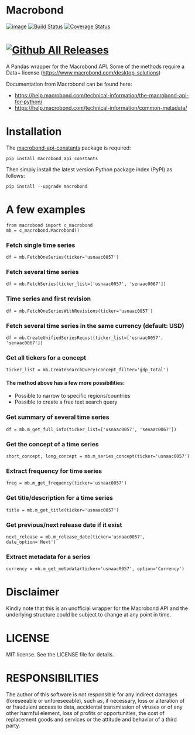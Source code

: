 # Macrobond
[![image](https://img.shields.io/pypi/v/macrobond.svg)](https://pypi.python.org/pypi/Macrobond)
[![Build Status](http://img.shields.io/travis/badges/badgerbadgerbadger.svg?style=flat-square)](https://travis-ci.org/badges/badgerbadgerbadger)
[![Coverage Status](http://img.shields.io/coveralls/badges/badgerbadgerbadger.svg?style=flat-square)](https://coveralls.io/r/badges/badgerbadgerbadger) 
# [![Github All Releases](https://img.shields.io/github/downloads/robinsedman/Macrobond/total.svg)]()

A Pandas wrapper for the Macrobond API. Some of the methods require a Data+ license (https://www.macrobond.com/desktop-solutions)

Documentation from Macrobond can be found here:
* https://help.macrobond.com/technical-information/the-macrobond-api-for-python/
* https://help.macrobond.com/technical-information/common-metadata/

# Installation
The [macrobond-api-constants](https://pypi.org/project/macrobond-api-constants/) package is required:

    pip install macrobond_api_constants
    
Then simply install the latest version Python package index (PyPI) as follows:
    
    pip install --upgrade macrobond

# A few examples

    from macrobond import c_macrobond
    mb = c_macrobond.Macrobond()

### Fetch single time series
    
	df = mb.FetchOneSeries(ticker='usnaac0057')

### Fetch several time series

    df = mb.FetchSeries(ticker_list=['usnaac0057', 'senaac0067'])

### Time series and first revision

    df = mb.FetchOneSeriesWithRevisions(ticker='usnaac0057')

### Fetch several time series in the same currency (default: USD)

    df = mb.CreateUnifiedSeriesRequst(ticker_list=['usnaac0057', 'senaac0067'])

### Get all tickers for a concept

    ticker_list = mb.CreateSearchQuery(concept_filter='gdp_total')

#### The method above has a few more possibilities:
* Possible to narrow to specific regions/countries
* Possible to create a free text search query

### Get summary of several time series

    df = mb.m_get_full_info(ticker_list=['usnaac0057', 'senaac0067'])

### Get the concept of a time series

    short_concept, long_concept = mb.m_series_concept(ticker='usnaac0057')

### Extract frequency for time series

    freq = mb.m_get_frequency(ticker='usnaac0057')

### Get title/description for a time series

    title = mb.m_get_title(ticker='usnaac0057')

### Get previous/next release date if it exist

    next_release = mb.m_release_date(ticker='usnaac0057', date_option='Next')

### Extract metadata for a series

    currency = mb.m_get_metadata(ticker='usnaac0057', option='Currency')

# Disclaimer
Kindly note that this is an unofficial wrapper for the Macrobond API and the underlying structure could be subject to change at any point in time.

# LICENSE
MIT license. See the LICENSE file for details.

# RESPONSIBILITIES

The author of this software is not responsible for any indirect damages (foreseeable or unforeseeable), such as, if necessary, loss or alteration of or fraudulent access to data, accidental transmission of viruses or of any other harmful element, loss of profits or opportunities, the cost of replacement goods and services or the attitude and behavior of a third party.
